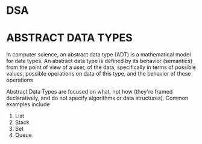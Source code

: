 # DSA

# ABSTRACT DATA TYPES
In computer science, an abstract data type (ADT) is a mathematical model for data types. An abstract data type is defined by its behavior (semantics) from the point of view of a user, of the data, specifically in terms of possible values, possible operations on data of this type, and the behavior of these operations

Abstract Data Types are focused on what, not how (they're framed declaratively, and do not specify algorithms or data structures). Common examples include 
1. List
2. Stack
3. Set
4. Queue



